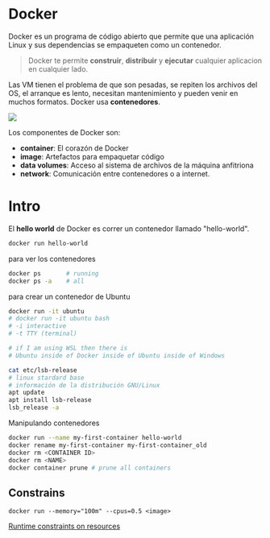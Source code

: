 # Docker

Docker es un programa de código abierto que permite que una aplicación Linux y sus dependencias se empaqueten como un contenedor.

> Docker te permite **construir**, **distribuir** y **ejecutar** cualquier aplicacion en cualquier lado.

Las VM tienen el problema de que son pesadas, se repiten los archivos del OS, el arranque es lento, necesitan mantenimiento y pueden venir en muchos formatos. Docker usa **contenedores**.

![](https://raw.githubusercontent.com/philipz/docker_practice/master/_images/cmd_logic.png)

Los componentes de Docker son:
- **container**: El corazón de Docker
- **image**: Artefactos para empaquetar código
- **data volumes**: Acceso al sistema de archivos de la máquina anfitriona
- **network**: Comunicación entre contenedores o a internet.

# Intro

El **hello world** de Docker es correr un contenedor llamado "hello-world".

```sh
docker run hello-world
```

para ver los contenedores

```sh
docker ps       # running
docker ps -a    # all
```

para crear un contenedor de Ubuntu

```sh
docker run -it ubuntu
# docker run -it ubuntu bash
# -i interactive
# -t TTY (terminal)

# if I am using WSL then there is
# Ubuntu inside of Docker inside of Ubuntu inside of Windows

cat etc/lsb-release
# linux stardard base
# información de la distribución GNU/Linux
apt update
apt install lsb-release
lsb_release -a
```

Manipulando contenedores

```sh
docker run --name my-first-container hello-world
docker rename my-first-container my-first-container_old
docker rm <CONTAINER ID>
docker rm <NAME>
docker container prune # prune all containers
```

## Constrains


```
docker run --memory="100m" --cpus=0.5 <image>
```
[Runtime constraints on resources](https://docs.docker.com/engine/reference/run/#runtime-constraints-on-resources)

